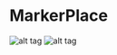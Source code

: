 MarkerPlace
===========
![alt tag](http://blumbablog.com/android/markerplace2.png)
![alt tag](http://blumbablog.com/android/markerplace1.png)
